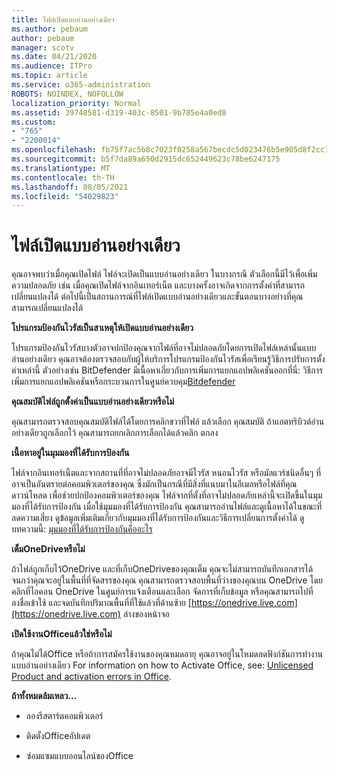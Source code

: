 ```yaml
---
title: ไฟล์เปิดแบบอ่านอย่างเดียว
ms.author: pebaum
author: pebaum
manager: scotv
ms.date: 04/21/2020
ms.audience: ITPro
ms.topic: article
ms.service: o365-administration
ROBOTS: NOINDEX, NOFOLLOW
localization_priority: Normal
ms.assetid: 39748581-d319-403c-8501-9b785e4a0ed8
ms.custom:
- "765"
- "2200014"
ms.openlocfilehash: fb75f7ac5b8c7023f0258a567becdc5d023476b5e905d8f2cc17479faea76af1
ms.sourcegitcommit: b5f7da89a650d2915dc652449623c78be6247175
ms.translationtype: MT
ms.contentlocale: th-TH
ms.lasthandoff: 08/05/2021
ms.locfileid: "54029823"
---
```

# <a name="file-open-read-only"></a>ไฟล์เปิดแบบอ่านอย่างเดียว

คุณอาจพบว่าเมื่อคุณเปิดไฟล์ ไฟล์จะเปิดเป็นแบบอ่านอย่างเดียว ในบางกรณี ตัวเลือกนี้มีไว้เพื่อเพิ่มความปลอดภัย เช่น เมื่อคุณเปิดไฟล์จากอินเทอร์เน็ต และบางครั้งอาจเกิดจากการตั้งค่าที่สามารถเปลี่ยนแปลงได้ ต่อไปนี้เป็นสถานการณ์ที่ไฟล์เปิดแบบอ่านอย่างเดียวและขั้นตอนบางอย่างที่คุณสามารถเปลี่ยนแปลงได้
  
 **โปรแกรมป้องกันไวรัสเป็นสาเหตุให้เปิดแบบอ่านอย่างเดียว**
  
โปรแกรมป้องกันไวรัสบางตัวอาจปกป้องคุณจากไฟล์ที่อาจไม่ปลอดภัยโดยการเปิดไฟล์เหล่านั้นแบบอ่านอย่างเดียว คุณอาจต้องตรวจสอบกับผู้ให้บริการโปรแกรมป้องกันไวรัสเพื่อเรียนรู้วิธีการปรับการตั้งค่าเหล่านี้ ตัวอย่างเช่น BitDefender มีเนื้อหาเกี่ยวกับการเพิ่มการแยกแอปพลิเคชันออกที่นี่: วิธีการเพิ่มการแยกแอปพลิเคชันหรือกระบวนการในศูนย์ควบคุม[Bitdefender](https://aka.ms/AA6098i)
  
 **คุณสมบัติไฟล์ถูกตั้งค่าเป็นแบบอ่านอย่างเดียวหรือไม่**
  
คุณสามารถตรวจสอบคุณสมบัติไฟล์ได้โดยการคลิกขวาที่ไฟล์ แล้วเลือก คุณสมบัติ ถ้าแอตทริบิวต์อ่านอย่างเดียวถูกเลือกไว้ คุณสามารถยกเลิกการเลือกได้แล้วคลิก ตกลง
  
 **เนื้อหาอยู่ในมุมมองที่ได้รับการป้องกัน**
  
ไฟล์จากอินเทอร์เน็ตและจากสถานที่ที่อาจไม่ปลอดภัยอาจมีไวรัส หนอนไวรัส หรือมัลแวร์ชนิดอื่นๆ ที่อาจเป็นอันตรายต่อคอมพิวเตอร์ของคุณ ซึ่งมักเป็นกรณีที่มีสิ่งที่แนบมาในอีเมลหรือไฟล์ที่คุณดาวน์โหลด เพื่อช่วยปกป้องคอมพิวเตอร์ของคุณ ไฟล์จากที่ตั้งที่อาจไม่ปลอดภัยเหล่านี้จะเปิดขึ้นในมุมมองที่ได้รับการป้องกัน เมื่อใช้มุมมองที่ได้รับการป้องกัน คุณสามารถอ่านไฟล์และดูเนื้อหาได้ในขณะที่ลดความเสี่ยง ดูข้อมูลเพิ่มเติมเกี่ยวกับมุมมองที่ได้รับการป้องกันและวิธีการเปลี่ยนการตั้งค่าได้ ดูบทความนี้: [มุมมองที่ได้รับการป้องกันคืออะไร](https://support.office.com/article/d6f09ac7-e6b9-4495-8e43-2bbcdbcb6653)
  
 **เต็มOneDriveหรือไม่**
  
ถ้าไฟล์ถูกเก็บไว้OneDrive และที่เก็บOneDriveของคุณเต็ม คุณจะไม่สามารถบันทึกเอกสารได้จนกว่าคุณจะอยู่ในพื้นที่ที่จัดสรรของคุณ คุณสามารถตรวจสอบพื้นที่ว่างของคุณบน OneDrive โดยคลิกที่ไอคอน OneDrive ในศูนย์การแจ้งเตือนและเลือก จัดการที่เก็บข้อมูล หรือคุณสามารถไปที่ ลงชื่อเข้าใช้ และจดบันทึกปริมาณพื้นที่ที่ใช้แล้วที่ด้านซ้าย [https://onedrive.live.com](https://onedrive.live.com) ล่างของหน้าจอ
  
 **เปิดใช้งานOfficeแล้วใช่หรือไม่**
  
ถ้าคุณไม่ได้Office หรือถ้าการสมัครใช้งานของคุณหมดอายุ คุณอาจอยู่ในโหมดลดฟังก์ชันการทํางานแบบอ่านอย่างเดียว For information on how to Activate Office, see: [Unlicensed Product and activation errors in Office](https://support.office.com/article/0d23d3c0-c19c-4b2f-9845-5344fedc4380).
  
 **ถ้าทั้งหมดล้มเหลว...**
  
- ลองรีสตาร์ตคอมพิวเตอร์
    
- ติดตั้งOfficeอัปเดต
    
- ซ่อมแซมแบบออนไลน์ของOffice
    

